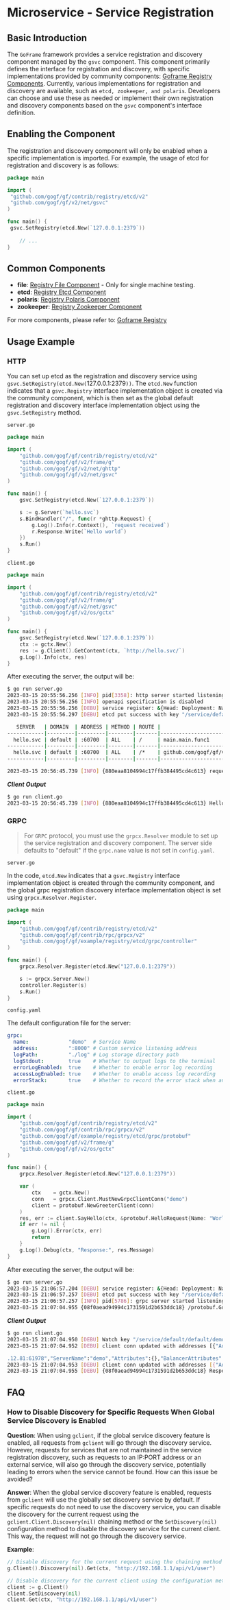 # Microservice - Service Registration

## Basic Introduction

The `GoFrame` framework provides a service registration and discovery component managed by the `gsvc` component. This component primarily defines the interface for registration and discovery, with specific implementations provided by community components: [Goframe Registry Components](https://github.com/gogf/gf/tree/master/contrib/registry). Currently, various implementations for registration and discovery are available, such as `etcd, zookeeper, and polaris`. Developers can choose and use these as needed or implement their own registration and discovery components based on the `gsvc` component's interface definition.

## Enabling the Component

The registration and discovery component will only be enabled when a specific implementation is imported. For example, the usage of etcd for registration and discovery is as follows:

```go
package main

import (
 "github.com/gogf/gf/contrib/registry/etcd/v2"
 "github.com/gogf/gf/v2/net/gsvc"
)

func main() {
 gsvc.SetRegistry(etcd.New(`127.0.0.1:2379`))
 
    // ...
}
```

## Common Components

- **file**: [Registry File Component](https://github.com/gogf/gf/tree/master/contrib/registry/file) - Only for single machine testing.
- **etcd**: [Registry Etcd Component](https://github.com/gogf/gf/tree/master/contrib/registry/etcd)
- **polaris**: [Registry Polaris Component](https://github.com/gogf/gf/tree/master/contrib/registry/polaris)
- **zookeeper**: [Registry Zookeeper Component](https://github.com/gogf/gf/tree/master/contrib/registry/zookeeper)

For more components, please refer to: [Goframe Registry](https://github.com/gogf/gf/tree/master/contrib/registry)

## Usage Example

### HTTP

You can set up etcd as the registration and discovery service using `gsvc.SetRegistry(etcd.New(`127.0.0.1:2379`))`. The `etcd.New` function indicates that a `gsvc.Registry` interface implementation object is created via the community component, which is then set as the global default registration and discovery interface implementation object using the `gsvc.SetRegistry` method.

`server.go`

```go
package main

import (
    "github.com/gogf/gf/contrib/registry/etcd/v2"
    "github.com/gogf/gf/v2/frame/g"
    "github.com/gogf/gf/v2/net/ghttp"
    "github.com/gogf/gf/v2/net/gsvc"
)

func main() {
    gsvc.SetRegistry(etcd.New(`127.0.0.1:2379`))

    s := g.Server(`hello.svc`)
    s.BindHandler("/", func(r *ghttp.Request) {
        g.Log().Info(r.Context(), `request received`)
        r.Response.Write(`Hello world`)
    })
    s.Run()
}
```

`client.go`

```go
package main

import (
    "github.com/gogf/gf/contrib/registry/etcd/v2"
    "github.com/gogf/gf/v2/frame/g"
    "github.com/gogf/gf/v2/net/gsvc"
    "github.com/gogf/gf/v2/os/gctx"
)

func main() {
    gsvc.SetRegistry(etcd.New(`127.0.0.1:2379`))
    ctx := gctx.New()
    res := g.Client().GetContent(ctx, `http://hello.svc/`)
    g.Log().Info(ctx, res)
}
```

After executing the server, the output will be:

```bash
$ go run server.go
2023-03-15 20:55:56.256 [INFO] pid[3358]: http server started listening on [:60700]
2023-03-15 20:55:56.256 [INFO] openapi specification is disabled
2023-03-15 20:55:56.256 [DEBU] service register: &{Head: Deployment: Namespace: Name:hello.svc Version: Endpoints:10.35.12.81:60700 Metadata:map[insecure:true protocol:http]}
2023-03-15 20:55:56.297 [DEBU] etcd put success with key "/service/default/default/hello.svc/latest/10.35.12.81:60700", value "{"insecure":true,"protocol":"http"}", lease "7587869265945813002"

   SERVER   | DOMAIN  | ADDRESS | METHOD | ROUTE |                             HANDLER                             |    MIDDLEWARE      
------------|---------|---------|--------|-------|-----------------------------------------------------------------|--------------------
  hello.svc | default | :60700  | ALL    | /     | main.main.func1                                                 |                    
------------|---------|---------|--------|-------|-----------------------------------------------------------------|--------------------
  hello.svc | default | :60700  | ALL    | /*    | github.com/gogf/gf/v2/net/ghttp.internalMiddlewareServerTracing | GLOBAL MIDDLEWARE  
------------|---------|---------|--------|-------|-----------------------------------------------------------------|--------------------

2023-03-15 20:56:45.739 [INFO] {880eaa8104994c17ffb384495cd4c613} request received
```

***Client Output***

```bash
$ go run client.go
2023-03-15 20:56:45.739 [INFO] {880eaa8104994c17ffb384495cd4c613} Hello world
```

### GRPC

> For `GRPC` protocol, you must use the `grpcx.Resolver` module to set up the service registration and discovery component. The server side defaults to "default" if the `grpc.name` value is not set in `config.yaml`.

`server.go`

In the code, `etcd.New` indicates that a `gsvc.Registry` interface implementation object is created through the community component, and the global grpc registration discovery interface implementation object is set using `grpcx.Resolver.Register`.

```go
package main

import (
    "github.com/gogf/gf/contrib/registry/etcd/v2"
    "github.com/gogf/gf/contrib/rpc/grpcx/v2"
    "github.com/gogf/gf/example/registry/etcd/grpc/controller"
)

func main() {
    grpcx.Resolver.Register(etcd.New("127.0.0.1:2379"))

    s := grpcx.Server.New()
    controller.Register(s)
    s.Run()
}
```

`config.yaml`

The default configuration file for the server:

```yaml
grpc:
  name:             "demo"  # Service Name
  address:          ":8000" # Custom service listening address
  logPath:          "./log" # Log storage directory path
  logStdout:        true    # Whether to output logs to the terminal
  errorLogEnabled:  true    # Whether to enable error log recording
  accessLogEnabled: true    # Whether to enable access log recording
  errorStack:       true    # Whether to record the error stack when an error occurs
```

`client.go`

```go
package main

import (
    "github.com/gogf/gf/contrib/registry/etcd/v2"
    "github.com/gogf/gf/contrib/rpc/grpcx/v2"
    "github.com/gogf/gf/example/registry/etcd/grpc/protobuf"
    "github.com/gogf/gf/v2/frame/g"
    "github.com/gogf/gf/v2/os/gctx"
)

func main() {
    grpcx.Resolver.Register(etcd.New("127.0.0.1:2379"))

    var (
        ctx    = gctx.New()
        conn   = grpcx.Client.MustNewGrpcClientConn("demo")
        client = protobuf.NewGreeterClient(conn)
    )
    res, err := client.SayHello(ctx, &protobuf.HelloRequest{Name: "World"})
    if err != nil {
        g.Log().Error(ctx, err)
        return
    }
    g.Log().Debug(ctx, "Response:", res.Message)
}
```

After executing the server, the output will be:

```bash
$ go run server.go
2023-03-15 21:06:57.204 [DEBU] service register: &{Head: Deployment: Namespace: Name:demo Version: Endpoints:10.35.12.81:61978 Metadata:map[protocol:grpc]}
2023-03-15 21:06:57.257 [DEBU] etcd put success with key "/service/default/default/demo/latest/10.35.12.81:61978", value "{"protocol":"grpc"}", lease "7587869265945813015"
2023-03-15 21:06:57.257 [INFO] pid[5786]: grpc server started listening on [:61978]
2023-03-15 21:07:04.955 {08f0aead94994c1731591d2b653ddc18} /protobuf.Greeter/SayHello, 0.002ms, name:"World", message:"Hello World"
```

***Client Output***

```bash
$ go run client.go
2023-03-15 21:07:04.950 [DEBU] Watch key "/service/default/default/demo/latest/"
2023-03-15 21:07:04.952 [DEBU] client conn updated with addresses [{"Addr":"10.35

.12.81:61978","ServerName":"demo","Attributes":{},"BalancerAttributes":null,"Type":0,"Metadata":null}]
2023-03-15 21:07:04.953 [DEBU] client conn updated with addresses [{"Addr":"10.35.12.81:61978","ServerName":"demo","Attributes":{},"BalancerAttributes":null,"Type":0,"Metadata":null}]
2023-03-15 21:07:04.955 [DEBU] {08f0aead94994c1731591d2b653ddc18} Response: Hello World
```

## FAQ

### How to Disable Discovery for Specific Requests When Global Service Discovery is Enabled

**Question**: When using `gclient`, if the global service discovery feature is enabled, all requests from `gclient` will go through the discovery service. However, requests for services that are not maintained in the service registration discovery, such as requests to an IP:PORT address or an external service, will also go through the discovery service, potentially leading to errors when the service cannot be found. How can this issue be avoided?

**Answer**: When the global service discovery feature is enabled, requests from `gclient` will use the globally set discovery service by default. If specific requests do not need to use the discovery service, you can disable the discovery for the current request using the `gclient.Client.Discovery(nil)` chaining method or the `SetDiscovery(nil)` configuration method to disable the discovery service for the current client. This way, the request will not go through the discovery service.

**Example**:

```go
// Disable discovery for the current request using the chaining method
g.Client().Discovery(nil).Get(ctx, "http://192.168.1.1/api/v1/user")

// Disable discovery for the current client using the configuration method
client := g.Client()
client.SetDiscovery(nil)
client.Get(ctx, "http://192.168.1.1/api/v1/user")
```

